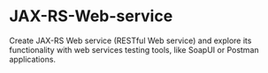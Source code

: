 # JAX-RS-Web-service
Create JAX-RS Web service (RESTful Web service) and explore its functionality with web services testing tools, like SoapUI or Postman applications. 
